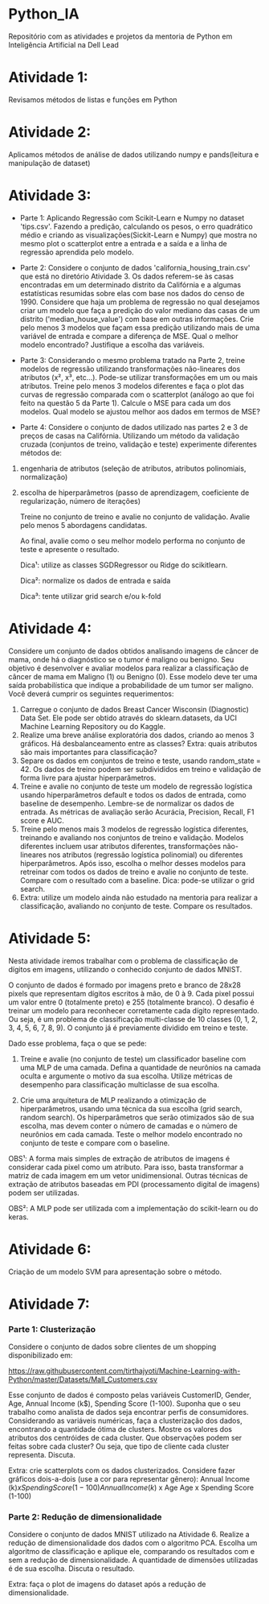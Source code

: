 # Python_IA
Repositório com as atividades e projetos da mentoria de Python em Inteligência Artificial na Dell Lead 

# Atividade 1:

Revisamos métodos de listas e funções em Python

# Atividade 2:

Aplicamos métodos de análise de dados utilizando numpy e pands(leitura e manipulação de dataset)

# Atividade 3:

- Parte 1: Aplicando Regressão com Scikit-Learn e Numpy no dataset 'tips.csv'. Fazendo a predição, calculando os pesos, o erro quadrático médio e criando as visualizações(Sickit-Learn e Numpy) que mostra no mesmo plot o scatterplot entre a entrada e a saída e a linha de regressão aprendida pelo modelo.

- Parte 2: Considere o conjunto de dados 'california_housing_train.csv' que está no diretório Atividade 3. Os dados referem-se às casas encontradas em um determinado distrito da Califórnia e a algumas estatísticas resumidas sobre elas com base nos dados do censo de 1990. Considere que haja um problema de regressão no qual desejamos criar um modelo que faça a predição do valor mediano das casas de um distrito ('median_house_value') com base em outras informações. Crie pelo menos 3 modelos que façam essa predição utilizando mais de uma variável de entrada e compare a diferença de MSE. Qual o melhor modelo encontrado? Justifique a escolha das variáveis.

- Parte 3: Considerando o mesmo problema tratado na Parte 2, treine modelos de regressão utilizando transformações não-lineares dos atributos (x², x³, etc...). Pode-se utilizar transformações em um ou mais atributos. Treine pelo menos 3 modelos diferentes e faça o plot das curvas de regressão comparada com o scatterplot (análogo ao que foi feito na questão 5 da Parte 1). Calcule o MSE para cada um dos modelos. Qual modelo se ajustou melhor aos dados em termos de MSE?

- Parte 4: Considere o conjunto de dados utilizado nas partes 2 e 3 de preços de casas na Califórnia. Utilizando um método da validação cruzada (conjuntos de treino, validação e teste) experimente diferentes métodos de:

1. engenharia de atributos (seleção de atributos, atributos polinomiais, normalização)
2. escolha de hiperparâmetros (passo de aprendizagem, coeficiente de regularização, número de iterações)

      Treine no conjunto de treino e avalie no conjunto de validação. Avalie pelo menos 5 abordagens candidatas.

      Ao final, avalie como o seu melhor modelo performa no conjunto de teste e apresente o resultado.

      Dica¹: utilize as classes SGDRegressor ou Ridge do scikitlearn.

      Dica²: normalize os dados de entrada e saída

      Dica³: tente utilizar grid search e/ou k-fold

# Atividade 4:
Considere um conjunto de dados obtidos analisando imagens de câncer de mama, onde há o diagnóstico se o tumor é maligno ou benigno. Seu objetivo é desenvolver e avaliar modelos para realizar a classificação de câncer de mama em Maligno (1) ou Benigno (0). Esse modelo deve ter uma saída probabilística que indique a probabilidade de um tumor ser maligno. Você deverá cumprir os seguintes requerimentos:

1. Carregue o conjunto de dados Breast Cancer Wisconsin (Diagnostic) Data Set. Ele pode ser obtido através do sklearn.datasets, da UCI Machine Learning Repository ou do Kaggle.
2. Realize uma breve análise exploratória dos dados, criando ao menos 3 gráficos. Há desbalanceamento entre as classes? Extra: quais atributos são mais importantes para classificação?
3. Separe os dados em conjuntos de treino e teste, usando random_state = 42. Os dados de treino podem ser subdivididos em treino e validação de forma livre para ajustar hiperparâmetros.
4. Treine e avalie no conjunto de teste um modelo de regressão logística usando hiperparâmetros default e todos os dados de entrada, como baseline de desempenho. Lembre-se de normalizar os dados de entrada. As métricas de avaliação serão Acurácia, Precision, Recall, F1 score e AUC.
5. Treine pelo menos mais 3 modelos de regressão logística diferentes, treinando e avaliando nos conjuntos de treino e validação. Modelos diferentes incluem usar atributos diferentes, transformações não-lineares nos atributos (regressão logística polinomial) ou diferentes hiperparâmetros. Após isso, escolha o melhor desses modelos para retreinar com todos os dados de treino e avalie no conjunto de teste. Compare com o resultado com a baseline. Dica: pode-se utilizar o grid search.
6. Extra: utilize um modelo ainda não estudado na mentoria para realizar a classificação, avaliando no conjunto de teste. Compare os resultados.

# Atividade 5:
Nesta atividade iremos trabalhar com o problema de classificação de dígitos em imagens, utilizando o conhecido conjunto de dados MNIST.

O conjunto de dados é formado por imagens preto e branco de 28x28 pixels que representam dígitos escritos à mão, de 0 à 9. Cada pixel possui um valor entre 0 (totalmente preto) e 255 (totalmente branco). O desafio é treinar um modelo para reconhecer corretamente cada dígito representado. Ou seja, é um problema de classificação multi-classe de 10 classes (0, 1, 2, 3, 4, 5, 6, 7, 8, 9). O conjunto já é previamente dividido em treino e teste.

Dado esse problema, faça o que se pede:

1. Treine e avalie (no conjunto de teste) um classificador baseline com uma MLP de uma camada. Defina a quantidade de neurônios na camada oculta e argumente o motivo da sua escolha. Utilize métricas de desempenho para classificação multiclasse de sua escolha.

2. Crie uma arquitetura de MLP realizando a otimização de hiperparâmetros, usando uma técnica da sua escolha (grid search, random search). Os hiperparâmetros que serão otimizados são de sua escolha, mas devem conter o número de camadas e o número de neurônios em cada camada. Teste o melhor modelo encontrado no conjunto de teste e compare com o baseline.

OBS¹: A forma mais simples de extração de atributos de imagens é considerar cada pixel como um atributo. Para isso, basta transformar a matriz de cada imagem em um vetor unidimensional. Outras técnicas de extração de atributos baseadas em PDI (processamento digital de imagens) podem ser utilizadas.

OBS²: A MLP pode ser utilizada com a implementação do scikit-learn ou do keras.

# Atividade 6:
Criação de um modelo SVM para apresentação sobre o método.

# Atividade 7:
### Parte 1: Clusterização
Considere o conjunto de dados sobre clientes de um shopping disponibilizado em: 

https://raw.githubusercontent.com/tirthajyoti/Machine-Learning-with-Python/master/Datasets/Mall_Customers.csv 

Esse conjunto de dados é composto pelas variáveis CustomerID, Gender, Age, Annual Income (k$), Spending Score (1-100). Suponha que o seu trabalho como analista de dados seja encontrar perfis de consumidores. 
Considerando as variáveis numéricas, faça a clusterização dos dados, encontrando a quantidade ótima de clusters. 
Mostre os valores dos atributos dos centróides de cada cluster. 
Que observações podem ser feitas sobre cada cluster? Ou seja, que tipo de cliente cada cluster representa. Discuta.

Extra: crie scatterplots com os dados clusterizados. Considere fazer gráficos dois-a-dois (use a cor para representar gênero): 
Annual Income (k$) x Spending Score (1-100)
Annual Income (k$) x Age
Age x Spending Score (1-100)

### Parte 2: Redução de dimensionalidade
Considere o conjunto de dados MNIST utilizado na Atividade 6. Realize a redução de dimensionalidade dos dados com o algoritmo PCA. Escolha um algoritmo de classificação e aplique ele, comparando os resultados com e sem a redução de dimensionalidade. A quantidade de dimensões utilizadas é de sua escolha. Discuta o resultado.

Extra: faça o plot de imagens do dataset após a redução de dimensionalidade.
